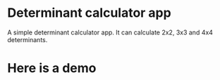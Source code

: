 # Determinant calculator app
A simple determinant calculator app. It can calculate 2x2, 3x3 and 4x4 determinants.


# Here is a demo
